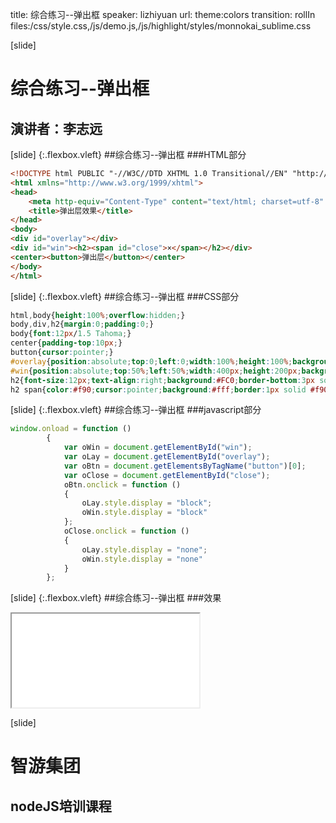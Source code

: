 title: 综合练习--弹出框
speaker: lizhiyuan
url:
theme:colors 
transition: rollIn
files:/css/style.css,/js/demo.js,/js/highlight/styles/monnokai_sublime.css

[slide]
# 综合练习--弹出框
## 演讲者：李志远

[slide] {:.flexbox.vleft}
##综合练习--弹出框
###HTML部分

````html
<!DOCTYPE html PUBLIC "-//W3C//DTD XHTML 1.0 Transitional//EN" "http://www.w3.org/TR/xhtml1/DTD/xhtml1-transitional.dtd">
<html xmlns="http://www.w3.org/1999/xhtml">
<head>
    <meta http-equiv="Content-Type" content="text/html; charset=utf-8" />
    <title>弹出层效果</title>
</head>
<body>
<div id="overlay"></div>
<div id="win"><h2><span id="close">×</span></h2></div>
<center><button>弹出层</button></center>
</body>
</html>
````

[slide] {:.flexbox.vleft}
##综合练习--弹出框
###CSS部分

```css
html,body{height:100%;overflow:hidden;}
body,div,h2{margin:0;padding:0;}
body{font:12px/1.5 Tahoma;}
center{padding-top:10px;}
button{cursor:pointer;}
#overlay{position:absolute;top:0;left:0;width:100%;height:100%;background:#000;opacity:0.5;filter:alpha(opacity=50);display:none;}
#win{position:absolute;top:50%;left:50%;width:400px;height:200px;background:#fff;border:4px solid #f90;margin:-102px 0 0 -202px;display:none;}
h2{font-size:12px;text-align:right;background:#FC0;border-bottom:3px solid #f90;padding:5px;}
h2 span{color:#f90;cursor:pointer;background:#fff;border:1px solid #f90;padding:0 2px;}
```

[slide] {:.flexbox.vleft}
##综合练习--弹出框
###javascript部分

```javascript
window.onload = function ()
        {
            var oWin = document.getElementById("win");
            var oLay = document.getElementById("overlay");
            var oBtn = document.getElementsByTagName("button")[0];
            var oClose = document.getElementById("close");
            oBtn.onclick = function ()
            {
                oLay.style.display = "block";
                oWin.style.display = "block"
            };
            oClose.onclick = function ()
            {
                oLay.style.display = "none";
                oWin.style.display = "none"
            }
        };
```
[slide] {:.flexbox.vleft}
##综合练习--弹出框
###效果
<iframe src='/demos/alert.html'></iframe>

[slide]
# 智游集团
## nodeJS培训课程